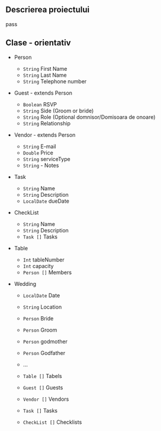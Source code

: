 ## Descrierea proiectului
pass

## Clase - orientativ
- Person
    - `String` First Name
    - `String` Last Name
    - `String` Telephone number 

- Guest - extends Person
    - `Boolean` RSVP
    - `String` Side (Groom or bride)
    - `String` Role (Optional domnisor/Domisoara de onoare)
    - `String` Relationship

- Vendor - extends Person
    - `String` E-mail
    - `Double` Price
    - `String` serviceType
    - `String` - Notes

- Task
    - `String` Name
    - `String` Description
    - `LocalDate` dueDate

- CheckList
    - `String` Name
    - `String` Description
    - `Task []` Tasks


- Table
    - `Int` tableNumber
    - `Int` capacity
    - `Person []` Members

- Wedding
    - `LocalDate` Date
    - `String` Location

    - `Person` Bride
    - `Person` Groom
    - `Person` godmother
    - `Person` Godfather
    - ...
    - `Table []` Tabels
    - `Guest []` Guests
    - `Vendor []` Vendors
    - `Task []` Tasks
    - `CheckList []` Checklists